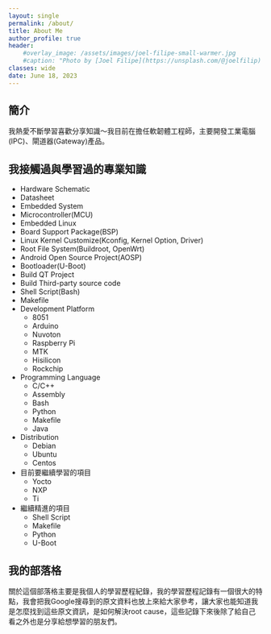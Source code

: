 ```yaml
---
layout: single
permalink: /about/
title: About Me
author_profile: true
header:
    #overlay_image: /assets/images/joel-filipe-small-warmer.jpg
    #caption: "Photo by [Joel Filipe](https://unsplash.com/@joelfilip) on [Unsplash](https://unsplash.com)"
classes: wide
date: June 18, 2023
---
```

## 簡介
我熱愛不斷學習喜歡分享知識～我目前在擔任軟韌體工程師，主要開發工業電腦(IPC)、閘道器(Gateway)產品。
## 我接觸過與學習過的專業知識
* Hardware Schematic
* Datasheet
* Embedded System
* Microcontroller(MCU)
* Embedded Linux
* Board Support Package(BSP)
* Linux Kernel Customize(Kconfig, Kernel Option, Driver)
* Root File System(Buildroot, OpenWrt)
* Android Open Source Project(AOSP)
* Bootloader(U-Boot)
* Build QT Project
* Build Third-party source code
* Shell Script(Bash)
* Makefile
* Development Platform
    - 8051
    - Arduino
    - Nuvoton
    - Raspberry Pi
    - MTK
    - Hisilicon
    - Rockchip
* Programming Language
    - C/C++
    - Assembly
    - Bash
    - Python
    - Makefile
    - Java
* Distribution
    - Debian
    - Ubuntu
    - Centos
* 目前要繼續學習的項目
    - Yocto
    - NXP
    - Ti
* 繼續精進的項目
    - Shell Script
    - Makefile
    - Python
    - U-Boot

## 我的部落格
關於這個部落格主要是我個人的學習歷程紀錄，我的學習歷程記錄有一個很大的特點，我會把我Google搜尋到的原文資料也放上來給大家參考，讓大家也能知道我是怎麼找到這些原文資訊，是如何解決root cause，這些記錄下來後除了給自己看之外也是分享給想學習的朋友們。
